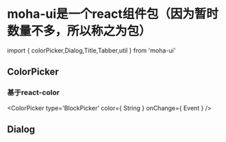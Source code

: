 # moha-ui是一个react组件包（因为暂时数量不多，所以称之为包）

import { colorPicker,Dialog,Title,Tabber,util } from 'moha-ui'

## ColorPicker
### 基于react-color

  <ColorPicker
    type='BlockPicker'
    color={ String }
    onChange={ Event }
  />

## Dialog

  <Dialog
    visible={ Boolearn }
    onClose={ Event }
    onAffirm={ Event }
  />

## Title

<Title titleName=" String " />

## Tabber 

  const tabberConfig = [
      { name: '首页', path: '/index', component: Index },
      { name: '学习', path: '/learn', component: Learn },
      { name: '发现', path: '/find', component: Find },
      { name: '我的', path: '/user', component: User }
  ]

  <Tabber tabberConfig={tabberConfig} />

## util是工具包